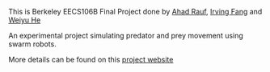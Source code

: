 This is Berkeley EECS106B Final Project done by [Ahad Rauf](https://www.ahadrauf.net/), [Irving Fang](https://irvingf7.github.io/) and [Weiyu He](https://www.linkedin.com/in/weiyu-he/)

An experimental project simulating predator and prey movement using swarm robots. 

More details can be found on this [project website](https://sites.google.com/view/predatorsatcal/home)
